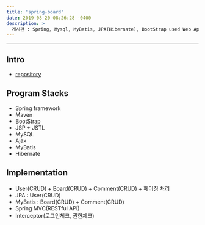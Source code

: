 ```yaml
---
title: "spring-board"
date: 2019-08-20 08:26:28 -0400
description: >
  게시판 : Spring, Mysql, MyBatis, JPA(Hibernate), BootStrap used Web Application Toy Project
---
```

---

## Intro
- [repository]

## Program Stacks
- Spring framework
- Maven
- BootStrap
- JSP + JSTL
- MySQL
- Ajax
- MyBatis
- Hibernate

## Implementation
- User(CRUD) + Board(CRUD) + Comment(CRUD) + 페이징 처리
- JPA : User(CRUD)
- MyBatis : Board(CRUD) + Comment(CRUD)
- Spring MVC(RESTful API)
- Interceptor(로그인체크, 권한체크)

[repository]: https://github.com/blackjayH/spring-board

